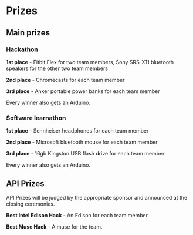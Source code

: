 # Prizes

## Main prizes

### Hackathon

**1st place** - Fitbit Flex for two team members, Sony SRS-X11 bluetooth speakers for the other two team members

**2nd place** - Chromecasts for each team member

**3rd place** - Anker portable power banks for each team member

Every winner also gets an Arduino.

### Software learnathon

**1st place** - Sennheiser headphones for each team member

**2nd place** - Microsoft bluetooth mouse for each team member

**3rd place** - 16gb Kingston USB flash drive for each team member

Every winner also gets an Arduino.

## API Prizes
API Prizes will be judged by the appropriate sponsor and announced at the closing ceremonies.

**Best Intel Edison Hack** - An Edison for each team member.

**Best Muse Hack** - A muse for the team.

